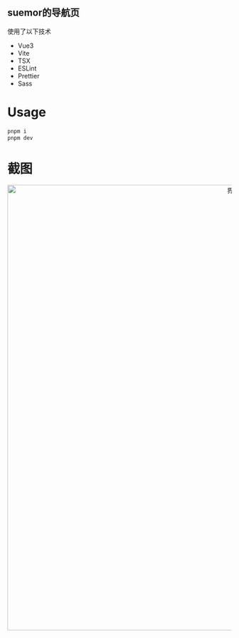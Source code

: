 ## suemor的导航页

使用了以下技术

- Vue3
- Vite
- TSX
- ESLint
- Prettier
- Sass

# Usage

```sh
pnpm i
pnpm dev
```

# 截图

<p align="middle">
<img src="https://github.com/suemor233/Navigation/blob/master/images/image2.jpg" width="1000" alt="界面" />
</p>
